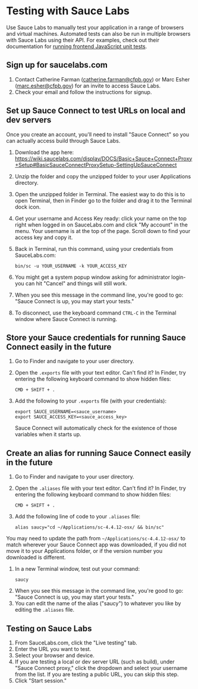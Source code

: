 # Testing with Sauce Labs

Use Sauce Labs to manually test your application in a range of browsers and virtual machines. Automated tests can also be run in multiple browsers with Sauce Labs using their API. For examples, check out their documentation for [running frontend JavaScript unit tests](https://wiki.saucelabs.com/display/DOCS/JavaScript+Unit+Testing).


## Sign up for saucelabs.com

1. Contact Catherine Farman (catherine.farman@cfpb.gov) or Marc Esher (marc.esher@cfpb.gov) for an invite to access Sauce Labs.
2. Check your email and follow the instructions for signup.

## Set up Sauce Connect to test URLs on local and dev servers

Once you create an account, you'll need to install "Sauce Connect" so you can actually access build through Sauce Labs.

1. Download the app here: https://wiki.saucelabs.com/display/DOCS/Basic+Sauce+Connect+Proxy+Setup#BasicSauceConnectProxySetup-SettingUpSauceConnect
1. Unzip the folder and copy the unzipped folder to your user Applications directory.
1. Open the unzipped folder in Terminal. The easiest way to do this is to open Terminal, then in Finder go to the folder and drag it to the Terminal dock icon. 
1. Get your username and Access Key ready: click your name on the top right when logged in on SauceLabs.com and click "My account" in the menu. Your username is at the top of the page. Scroll down to find your access key and copy it.
1. Back in Terminal, run this command, using your credentials from SauceLabs.com:
    ```
    bin/sc -u YOUR_USERNAME -k YOUR_ACCESS_KEY
    ```

1. You might get a system popup window asking for administrator login- you can hit "Cancel" and things will still work.
1. When you see this message in the command line, you're good to go: "Sauce Connect is up, you may start your tests."
1. To disconnect, use the keyboard command `CTRL-C` in the Terminal window where Sauce Connect is running.



## Store your Sauce credentials for running Sauce Connect easily in the future

1. Go to Finder and navigate to your user directory.
1. Open the `.exports` file with your text editor. Can't find it? In Finder, try entering the following keyboard command to show hidden files:
    ```
    CMD + SHIFT + .
    ```


1. Add the following to your `.exports` file (with your credentials):
    ```
    export SAUCE_USERNAME=<sauce_username>
    export SAUCE_ACCESS_KEY=<sauce_access_key>
    ```


    Sauce Connect will automatically check for the existence of those variables when it starts up.


## Create an alias for running Sauce Connect easily in the future

1. Go to Finder and navigate to your user directory.
1. Open the `.aliases` file with your text editor. Can't find it? In Finder, try entering the following keyboard command to show hidden files:
    ```
    CMD + SHIFT + .
    ```

1. Add the following line of code to your `.aliases` file:
    ```
    alias saucy="cd ~/Applications/sc-4.4.12-osx/ && bin/sc"
    ```

You may need to update the path from `~/Applications/sc-4.4.12-osx/` to match wherever your Sauce Connect app was downloaded, if you did not move it to your Applications folder, or if the version number you downloaded is different.
1. In a new Terminal window, test out your command:
    ```
    saucy
    ```
1. When you see this message in the command line, you're good to go: "Sauce Connect is up, you may start your tests."
1. You can edit the name of the alias ("saucy") to whatever you like by editing the `.aliases` file.


## Testing on Sauce Labs

1. From SauceLabs.com, click the "Live testing" tab.
1. Enter the URL you want to test.
1. Select your browser and device.
1. If you are testing a local or dev server URL (such as build), under "Sauce Connect proxy," click the dropdown and select your username from the list. If you are testing a public URL, you can skip this step.
1. Click "Start session."


